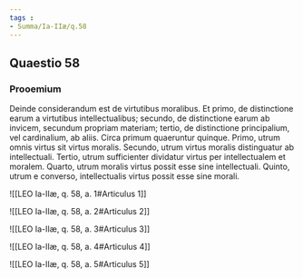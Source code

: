 ```yaml
---
tags : 
- Summa/Ia-IIæ/q.58
---
```


## Quaestio 58

### Prooemium

Deinde considerandum est de virtutibus moralibus. Et primo, de distinctione earum a virtutibus intellectualibus; secundo, de distinctione earum ab invicem, secundum propriam materiam; tertio, de distinctione principalium, vel cardinalium, ab aliis. Circa primum quaeruntur quinque. Primo, utrum omnis virtus sit virtus moralis. Secundo, utrum virtus moralis distinguatur ab intellectuali. Tertio, utrum sufficienter dividatur virtus per intellectualem et moralem. Quarto, utrum moralis virtus possit esse sine intellectuali. Quinto, utrum e converso, intellectualis virtus possit esse sine morali.

![[LEO Ia-IIæ, q. 58, a. 1#Articulus 1]]

![[LEO Ia-IIæ, q. 58, a. 2#Articulus 2]]

![[LEO Ia-IIæ, q. 58, a. 3#Articulus 3]]

![[LEO Ia-IIæ, q. 58, a. 4#Articulus 4]]

![[LEO Ia-IIæ, q. 58, a. 5#Articulus 5]]

